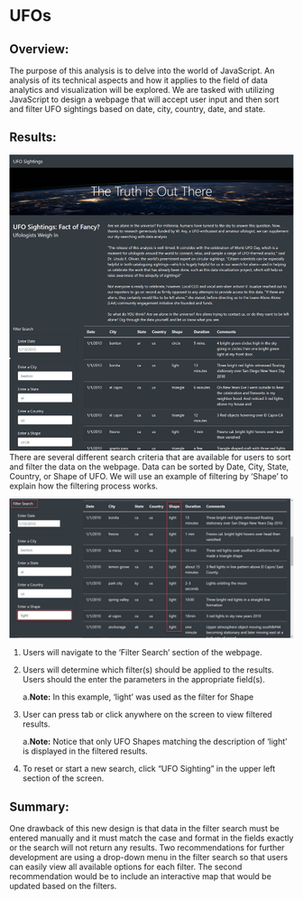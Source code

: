 # UFOs

## Overview:
The purpose of this analysis is to delve into the world of JavaScript. An analysis of its technical aspects and how it applies to the field of data analytics and visualization will be explored. We are tasked with utilizing JavaScript to design a webpage that will accept user input and then sort and filter UFO sightings based on date, city, country, date, and state. 

## Results:
![](static/images//UFO%20Sitings.jpg)
There are several different search criteria that are available for users to sort and filter the data on the webpage. Data can be sorted by Date, City, State, Country, or Shape of UFO. We will use an example of filtering by ‘Shape’ to explain how the filtering process works. 

![](static/images/Filters.jpg)
1)	Users will navigate to the ‘Filter Search’ section of the webpage.
2)	Users will determine which filter(s) should be applied to the results. Users should the enter the parameters in the appropriate field(s). 

      a.**Note:** In this example, ‘light’ was used as the filter for Shape
3)	User can press tab or click anywhere on the screen to view filtered results. 

      a.**Note:** Notice that only UFO Shapes matching the description of ‘light’ is displayed in the filtered results. 

4)	To reset or start a new search, click “UFO Sighting” in the upper left section of the screen. 


## Summary:
One drawback of this new design is that data in the filter search must be entered manually and it must match the case and format in the fields exactly or the search will not return any results. 
Two recommendations for further development are using a drop-down menu in the filter search so that users can easily view all available options for each filter. The second recommendation would be to include an interactive map that would be updated based on the filters. 
